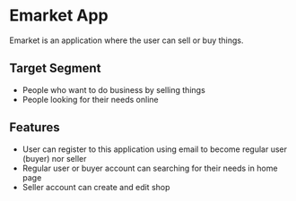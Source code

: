 # Emarket App

Emarket is an application where the user can sell or buy things.

## Target Segment

- People who want to do business by selling things
- People looking for their needs online

## Features

- User can register to this application using email to become regular user (buyer) nor seller
- Regular user or buyer account can searching for their needs in home page
- Seller account can create and edit shop
